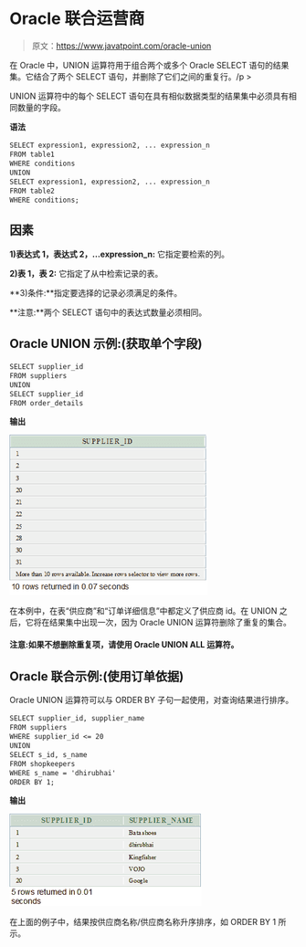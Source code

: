 # Oracle 联合运营商

> 原文：<https://www.javatpoint.com/oracle-union>

在 Oracle 中，UNION 运算符用于组合两个或多个 Oracle SELECT 语句的结果集。它结合了两个 SELECT 语句，并删除了它们之间的重复行。/p >

UNION 运算符中的每个 SELECT 语句在具有相似数据类型的结果集中必须具有相同数量的字段。

**语法**

```
SELECT expression1, expression2, ... expression_n
FROM table1
WHERE conditions
UNION
SELECT expression1, expression2, ... expression_n
FROM table2
WHERE conditions; 

```

## 因素

**1)表达式 1，表达式 2，...expression_n:** 它指定要检索的列。

**2)表 1，表 2:** 它指定了从中检索记录的表。

**3)条件:**指定要选择的记录必须满足的条件。

**注意:**两个 SELECT 语句中的表达式数量必须相同。

## Oracle UNION 示例:(获取单个字段)

```
SELECT supplier_id
FROM suppliers
UNION
SELECT supplier_id
FROM order_details

```

**输出**

![Oracle Union](img/8af9a92533e75e57de06205b008fae6a.png)

在本例中，在表“供应商”和“订单详细信息”中都定义了供应商 id。在 UNION 之后，它将在结果集中出现一次，因为 Oracle UNION 运算符删除了重复的集合。

#### 注意:如果不想删除重复项，请使用 Oracle UNION ALL 运算符。

## Oracle 联合示例:(使用订单依据)

Oracle UNION 运算符可以与 ORDER BY 子句一起使用，对查询结果进行排序。

```
SELECT supplier_id, supplier_name
FROM suppliers
WHERE supplier_id <= 20
UNION
SELECT s_id, s_name
FROM shopkeepers
WHERE s_name = 'dhirubhai'
ORDER BY 1;

```

**输出**

![Oracle Union 2](img/b3223d06aa16bedbdea22f020458c8c8.png)

在上面的例子中，结果按供应商名称/供应商名称升序排序，如 ORDER BY 1 所示。